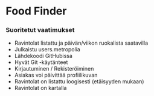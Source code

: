 <h1>Food Finder</h1>
<h3>Suoritetut vaatimukset</h3>

<ul>
    <li> Ravintolat listattu ja päivän/viikon ruokalista saatavilla </li>
    <li> Julkaistu users.metropolia </li>
    <li> Lähdekoodi GitHubissa </li>
    <li> Hyvät Git -käytänteet </li>
    <li> Kirjautuminen / Rekisteröiminen </li>
    <li> Asiakas voi päivittää profiilikuvan </li>
    <li> Ravintolat on listattu loogisesti (etäisyyden mukaan) </li>
    <li> Ravintolat on kartalla </li>
</ul>
